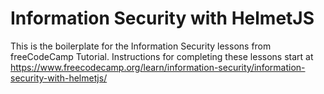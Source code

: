 # Information Security with HelmetJS

This is the boilerplate for the Information Security lessons from freeCodeCamp Tutorial. Instructions for completing these lessons start at https://www.freecodecamp.org/learn/information-security/information-security-with-helmetjs/


